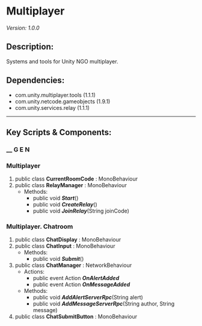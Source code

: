 # Multiplayer
*Version: 1.0.0*
## Description: 
Systems and tools for Unity NGO multiplayer.
## Dependencies: 
* com.unity.multiplayer.tools (1.1.1)
* com.unity.netcode.gameobjects (1.9.1)
* com.unity.services.relay (1.1.1)
---
## Key Scripts & Components: 
### __ G E N
### Multiplayer
1. public class **CurrentRoomCode** : MonoBehaviour
1. public class **RelayManager** : MonoBehaviour
   * Methods: 
      * public void ***Start***()
      * public void ***CreateRelay***()
      * public void ***JoinRelay***(String joinCode)
### Multiplayer. Chatroom
1. public class **ChatDisplay** : MonoBehaviour
1. public class **ChatInput** : MonoBehaviour
   * Methods: 
      * public void ***Submit***()
1. public class **ChatManager** : NetworkBehaviour
   * Actions: 
      * public event Action ***OnAlertAdded*** 
      * public event Action ***OnMessageAdded*** 
   * Methods: 
      * public void ***AddAlertServerRpc***(String alert)
      * public void ***AddMessageServerRpc***(String author, String message)
1. public class **ChatSubmitButton** : MonoBehaviour
